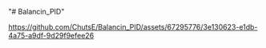 "# Balancin_PID" 


https://github.com/ChutsE/Balancin_PID/assets/67295776/3e130623-e1db-4a75-a9df-9d29f9efee26

